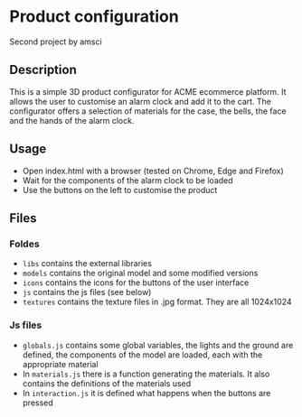 # Product configuration
Second project by amsci

## Description
This is a simple 3D product configurator for ACME ecommerce platform. It allows the user to customise an alarm clock and add it to the cart. The configurator offers a selection of materials for the case, the bells, the face and the hands of the alarm clock.
## Usage
- Open index.html with a browser (tested on Chrome, Edge and Firefox)
- Wait for the components of the alarm clock to be loaded
- Use the buttons on the left to customise the product

## Files
### Foldes
- `libs` contains the external libraries
- `models` contains the original model and some modified versions
- `icons` contains the icons for the buttons of the user interface
- `js` contains the js files (see below)
- `textures` contains the texture files in .jpg format. They are all 1024x1024

### Js files
- `globals.js` contains some global variables, the lights and the ground are defined, the components of the model are loaded, each with the appropriate material
- In `materials.js` there is a function generating the materials. It also contains the definitions of the materials used
- In `interaction.js` it is defined what happens when the buttons are pressed
